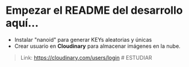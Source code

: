 # Empezar el README del desarrollo aquí...

+ Instalar "nanoid" para generar KEYs aleatorias y únicas
+ Crear usuario en **Cloudinary** para almacenar imágenes en la nube. 
> Link: https://cloudinary.com/users/login
    # ESTUDIAR
